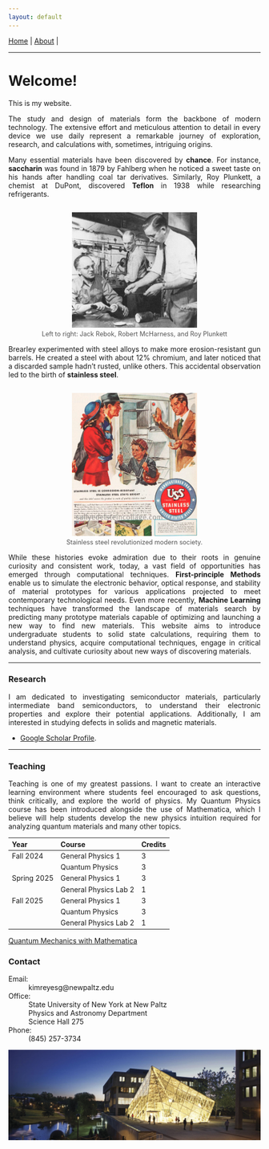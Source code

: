 ```yaml
---
layout: default
---
```


<nav>
  <a href="/">Home</a> |
  <a href="/About.html">About</a> |
</nav>

---

# Welcome!

This is my website.



<div style="text-align: justify;">
<p>The study and design of materials form the backbone of modern technology. The extensive effort and meticulous attention to detail in every device we use daily represent a remarkable journey of exploration, research, and calculations with, sometimes, intriguing origins.</p>

<p>Many essential materials have been discovered by <b>chance</b>. For instance, <b>saccharin</b> was found in 1879 by Fahlberg when he noticed a sweet taste on his hands after handling coal tar derivatives. Similarly, Roy Plunkett, a chemist at DuPont, discovered <b>Teflon</b> in 1938 while researching refrigerants.</p>

<p align="center" style="margin-top:2em;">
  <img src="plunkett_2.jpg" alt="Left to right: Jack Rebok, Robert McHarness, and Roy Plunkett" style="100%; max-width: 250px; height: auto;">
  <br>
  <span style="font-size: 0.9em; color: #555;">Left to right: Jack Rebok, Robert McHarness, and Roy Plunkett</span>
</p>



<p>Brearley experimented with steel alloys to make more erosion-resistant gun barrels. He created a steel with about 12% chromium, and later noticed that a discarded sample hadn’t rusted, unlike others. This accidental observation led to the birth of <b>stainless steel</b>.</p>

        
<p align="center" style="margin-top:2em;">
  <img src="./stainless.png" alt="Stainless Steel" style="100%; max-width: 250px; height: auto;">
  <br>
  <span style="font-size: 0.9em; color: #555;">Stainless steel revolutionized modern society.</span>
</p>





 <p>While these histories evoke admiration due to their roots in genuine curiosity and consistent work, today, a vast field of opportunities has emerged through computational techniques. <b>First-principle Methods</b> enable us to simulate the electronic behavior, optical response, and stability of material prototypes for various applications projected to meet contemporary technological needs. Even more recently, <b>Machine Learning</b> techniques have transformed the landscape of materials search by predicting many prototype materials capable of optimizing and launching a new way to find new materials. This website aims to introduce undergraduate students to solid state calculations, requiring them to understand physics, acquire computational techniques, engage in critical analysis, and cultivate curiosity about new ways of discovering materials.</p>
 
</div>

* * *

### Research

<div style="text-align: justify;">
<p>I am dedicated to investigating semiconductor materials, particularly intermediate band semiconductors, to understand their electronic properties and explore their potential applications. Additionally, I am interested in studying defects in solids and magnetic materials.</p>
</div>

* [Google Scholar Profile](https://scholar.google.com/citations?user=R3wN1y8AAAAJ&hl=en).

* * *

### Teaching


<div style="text-align: justify;">
<p>Teaching is one of my greatest passions. I want to create an interactive learning environment where students feel encouraged to ask questions, think critically, and explore the world of physics. My Quantum Physics course has been introduced alongside the use of Mathematica, which I believe will help students develop the new physics intuition required for analyzing quantum materials and many other topics.</p>
</div>



| Year        | Course         | Credits |
|:-------------|:------------------|:------|
| Fall 2024    | General Physics 1 | 3     |
|              | Quantum Physics   | 3     |
| Spring 2025  | General Physics 1 | 3     |
|              | General Physics Lab 2 | 1 |
| Fall 2025    | General Physics 1 | 3     |
|              | Quantum Physics   | 3     |
|              | General Physics Lab 2 | 1 |

<a href="https://github.com/kimreyesg/Quantum-Mechanics-with-Mathematica" target="_blank">Quantum Mechanics with Mathematica</a>


### Contact
<dl>
<dt>Email:</dt>
<dd>kimreyesg@newpaltz.edu</dd>
<dt>Office:</dt>
<dd>State University of New York at New Paltz</dd>
<dd>Physics and Astronomy Department</dd>
<dd>Science Hall 275</dd>
<dt>Phone:</dt>
<dd>(845) 257-3734</dd>
</dl>
<div style="text-align: center;">
<img src="./NewPaltz-night-slider.jpg" alt="SUNY New Paltz" style="width: 600px; height: auto;">
</div>
